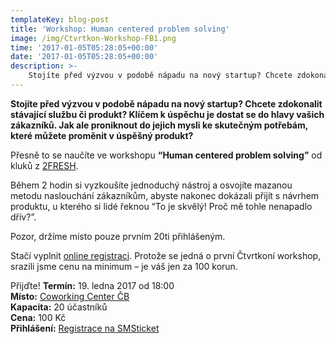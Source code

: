 ```yaml
---
templateKey: blog-post
title: 'Workshop: Human centered problem solving'
image: /img/Ctvrtkon-Workshop-FB1.png
time: '2017-01-05T05:28:05+00:00'
date: '2017-01-05T05:28:05+00:00'
description: >-
    Stojíte před výzvou v podobě nápadu na nový startup? Chcete zdokonalit stávající službu či produkt? Klíčem k úspěchu je dostat se do hlavy vašich zákazníků. Jak ale proniknout do jejich...
---
```

**Stojíte před výzvou v podobě nápadu na nový startup? Chcete zdokonalit stávající službu či produkt? Klíčem k úspěchu je dostat se do hlavy vašich zákazníků. Jak ale proniknout do jejich mysli ke skutečným potřebám, které můžete proměnit v úspěšný produkt?**

Přesně to se naučíte ve workshopu **“Human centered problem solving”** od kluků z [2FRESH](http://2fresh.cz/).

Během 2 hodin si vyzkoušíte jednoduchý nástroj a osvojíte mazanou metodu naslouchání zákazníkům, abyste nakonec dokázali přijít s návrhem produktu, u kterého si lidé řeknou “To je skvělý! Proč mě tohle nenapadlo dřív?”.

Pozor, držíme místo pouze prvním 20ti přihlášeným.

Stačí vyplnit [online registraci](https://www.smsticket.cz/vstupenky/8397-ctvrtkon-2fresh-hcd-workshop). Protože se jedná o první Čtvrtkoní workshop, srazili jsme cenu na minimum – je váš jen za 100 korun.

Přijďte! **Termín:** 19. ledna 2017 od 18:00  
**Místo:** [Coworking Center ČB](http://www.coworkingcb.cz/)  
**Kapacita:** 20 účastníků  
**Cena:** 100 Kč  
**Přihlášení:** [Registrace na SMSticket](https://www.smsticket.cz/vstupenky/8397-ctvrtkon-2fresh-hcd-workshop)